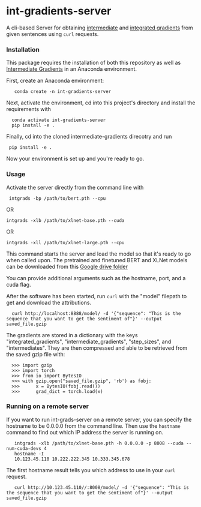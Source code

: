 # int-gradients-server

A cli-based Server for obtaining [intermediate](https://github.com/kh8fb/intermediate-gradients) and [integrated gradients](https://arxiv.org/abs/1703.01365) from given sentences using `curl` requests.

### Installation

This package requires the installation of both this repository as well as [Intermediate Gradients](https://github.com/kh8fb/intermediate-gradients) in an Anaconda environment.

First, create an Anaconda environment:

       conda create -n int-gradients-server

Next, activate the environment, cd into this project's directory and install the requirements with

      conda activate int-gradients-server
      pip install -e .

Finally, cd into the cloned intermediate-gradients direcotry and run

	 pip install -e .

Now your environment is set up and you're ready to go.

### Usage
Activate the server directly from the command line with

	 intgrads -bp /path/to/bert.pth --cpu

OR

	intgrads -xlb /path/to/xlnet-base.pth --cuda

OR

	intgrads -xll /path/to/xlnet-large.pth --cpu

This command starts the server and load the model so that it's ready to go when called upon.
The pretrained and finetuned BERT and XLNet models can be downloaded from this [Google drive folder](https://drive.google.com/drive/folders/1KwNZRHwswFu1Nuiz2nvNmBMJ0jnHoA1d?usp=sharing)

You can provide additional arguments such as the hostname, port, and a cuda flag.

After the software has been started, run `curl` with the "model" filepath to get and download the attributions.

      curl http://localhost:8888/model/ -d '{"sequence": "This is the sequence that you want to get the sentiment of"}' --output saved_file.gzip

The gradients are stored in a dictionary with the keys "integrated_gradients", "intermediate_gradients", "step_sizes", and "intermediates".  They are then compressed and able to be retrieved from the saved gzip file with:

      >>> import gzip
      >>> import torch
      >>> from io import BytesIO
      >>> with gzip.open("saved_file.gzip", 'rb') as fobj:
      >>>      x = BytesIO(fobj.read())
      >>>      grad_dict = torch.load(x)


### Running on a remote server
If you want to run int-grads-server on a remote server, you can specify the hostname to be 0.0.0.0 from the command line.  Then use the `hostname` command to find out which IP address the server is running on.

       intgrads -xlb /path/to/xlnet-base.pth -h 0.0.0.0 -p 8008 --cuda --num-cuda-devs 4
       hostname -I
       10.123.45.110 10.222.222.345 10.333.345.678

The first hostname result tells you which address to use in your `curl` request.

       curl http://10.123.45.110//:8008/model/ -d '{"sequence": "This is the sequence that you want to get the sentiment of"}' --output saved_file.gzip


